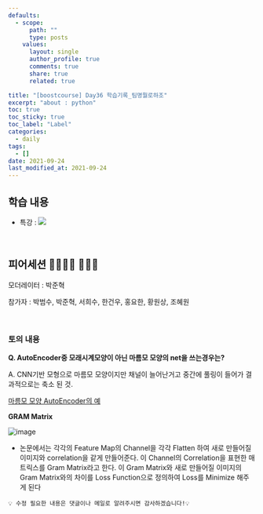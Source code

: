 ```yaml
---
defaults:
  - scope:
      path: ""
      type: posts
    values:
      layout: single
      author_profile: true
      comments: true
      share: true
      related: true

title: "[boostcourse] Day36 학습기록_팀명뭘로하조"
excerpt: "about : python"
toc: true
toc_sticky: true
toc_label: "Label"
categories:
  - daily
tags:
  - []
date: 2021-09-24
last_modified_at: 2021-09-24
---
```


## 학습 내용

- 특강 : <a href="https://hongsusoo.github.io/ai/AI_ethics"><img src="https://img.shields.io/badge/-AI ethics-red"/></a>

<br>

## 피어세션 👨‍👨‍👦‍👦 👨‍👨‍👦

모더레이터 : 박준혁

참가자 : 박범수, 박준혁, 서희수, 한건우, 홍요한, 황원상, 조혜원

<br>

### 토의 내용

**Q. AutoEncoder중 모래시계모양이 아닌 마름모 모양의 net을 쓰는경우는?**

A. CNN기반 모형으로 마름모 모양이지만 채널이 늘어난거고 중간에 풀링이 들어가 결과적으로는 축소 된 것.

[마름모 모양 AutoEncoder의 예](https://dacon.io/en/codeshare/2965)

**GRAM Matrix**

![image](https://user-images.githubusercontent.com/77658029/135783364-48a26428-75fa-4acb-bb5f-a9a8e6fd071b.png)

- 논문에서는 각각의 Feature Map의 Channel을 각각 Flatten 하여 새로 만들어질 이미지와 correlation을 같게 만들어준다. 이 Channel의 Correlation을 표현한 매트릭스를 Gram Matrix라고 한다. 이 Gram Matrix와 새로 만들어질 이미지의 Gram Matrix와의 차이를 Loss Function으로 정의하여 Loss를 Minimize 해주게 된다


```
💡 수정 필요한 내용은 댓글이나 메일로 알려주시면 감사하겠습니다!💡 
```
